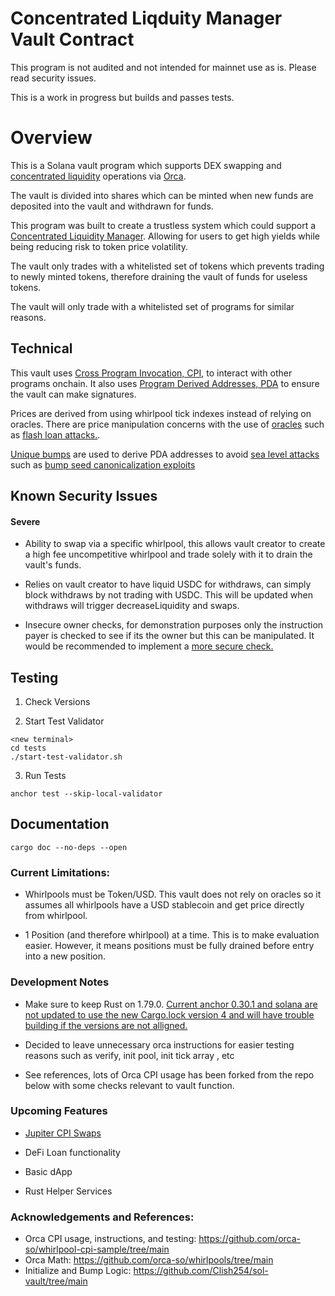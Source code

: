 
# Concentrated Liqduity Manager Vault Contract

This program is not audited and not intended for mainnet use as is. Please read security issues.

This is a work in progress but builds and passes tests.

# Overview

This is a Solana vault program which supports DEX swapping and [concentrated liquidity](https://cianyyz.mixa.site/CLM/Concentrated%20Liquidity) operations via [Orca](https://www.orca.so).

The vault is divided into shares which can be minted when new funds are deposited into the vault and withdrawn for funds.

This program was built to create a trustless system which could support a [Concentrated Liquidity Manager](https://cianyyz.mixa.site/CLM/CLManager%20Program). Allowing for users to get high yields while being reducing risk to token price volatility.

The vault only trades with a whitelisted set of tokens which prevents trading to newly minted tokens, therefore draining the vault of funds for useless tokens.

The vault will only trade with a whitelisted set of programs for similar reasons.

## Technical

This vault uses [Cross Program Invocation, CPI](https://solana.com/docs/core/cpi), to interact with other programs onchain. It also uses [Program Derived Addresses, PDA](https://solana.com/docs/core/pda) to ensure the vault can make signatures.

Prices are derived from using whirlpool tick indexes instead of relying on oracles. There are price manipulation concerns with the use of [oracles](https://chain.link/education/blockchain-oracles) such as [flash loan attacks.](https://www.aon.com/en/insights/cyber-labs/flash-loan-attacks-a-case-study).

[Unique bumps](https://solana.com/docs/core/pda#canonical-bump) are used to derive PDA addresses to avoid [sea level attacks](https://github.com/coral-xyz/sealevel-attacks/tree/master) such as [bump seed canonicalization exploits](https://github.com/etherfuse/solana-course/blob/main/content/bump-seed-canonicalization.md)

## Known Security Issues

#### Severe

- Ability to swap via a specific whirlpool, this allows vault creator to create a high fee uncompetitive whirlpool and trade solely with it to drain the vault's funds.

- Relies on vault creator to have liquid USDC for withdraws, can simply block withdraws by not trading with USDC. This will be updated when withdraws will trigger decreaseLiquidity and swaps.

- Insecure owner checks, for demonstration purposes only the instruction payer is checked to see if its the owner but this can be manipulated. It would be recommended to implement a [more secure check.](https://github.com/coral-xyz/sealevel-attacks/blob/master/programs/2-owner-checks/secure/src/lib.rs)

## Testing

1. Check Versions

2. Start Test Validator
```
<new terminal>
cd tests
./start-test-validator.sh
```

3. Run Tests
```
anchor test --skip-local-validator
```

## Documentation

```
cargo doc --no-deps --open
```


### Current Limitations:
- Whirlpools must be Token/USD. This vault does not rely on oracles so it assumes all whirlpools have a USD stablecoin and get price directly from whirlpool.

- 1 Position (and therefore whirlpool) at a time. This is to make evaluation easier. However, it means positions must be fully drained before entry into a new position.


### Development Notes

- Make sure to keep Rust on 1.79.0. [Current anchor 0.30.1 and solana are not updated to use the new Cargo.lock version 4 and will have trouble building if the versions are not alligned.](https://github.com/coral-xyz/anchor/issues/3392#issuecomment-2508412018)

- Decided to leave unnecessary orca instructions for easier testing reasons such as verify, init pool, init tick array , etc

- See references, lots of Orca CPI usage has been forked from the repo below with some checks relevant to vault function.


### Upcoming Features

- [Jupiter CPI Swaps](https://station.jup.ag/docs/old/apis/cpi)

- DeFi Loan functionality

- Basic dApp

- Rust Helper Services

### Acknowledgements and References:
* Orca CPI usage, instructions, and testing: https://github.com/orca-so/whirlpool-cpi-sample/tree/main
* Orca Math: https://github.com/orca-so/whirlpools/tree/main
* Initialize and Bump Logic: https://github.com/Clish254/sol-vault/tree/main